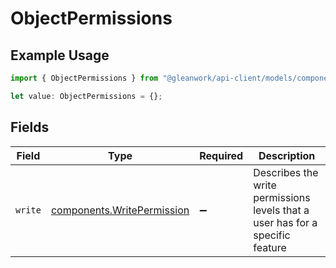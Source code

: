 # ObjectPermissions

## Example Usage

```typescript
import { ObjectPermissions } from "@gleanwork/api-client/models/components";

let value: ObjectPermissions = {};
```

## Fields

| Field                                                                         | Type                                                                          | Required                                                                      | Description                                                                   |
| ----------------------------------------------------------------------------- | ----------------------------------------------------------------------------- | ----------------------------------------------------------------------------- | ----------------------------------------------------------------------------- |
| `write`                                                                       | [components.WritePermission](../../models/components/writepermission.md)      | :heavy_minus_sign:                                                            | Describes the write permissions levels that a user has for a specific feature |